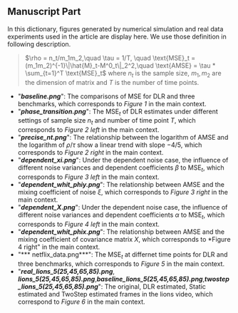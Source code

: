 ## Manuscript Part

In this dictionary, figures generated by numerical simulation and real data experiments used in the article are display here. We use those definition in following description.
> $\rho = n_t/m_1m_2,\quad \tau = 1/T, \quad \text{MSE}_t = (m_1m_2)^{-1}\|\hat{M}_t-M^0_t\|_2^2,\quad \text{AMSE} = \tau * \sum_{t=1}^T \text{MSE}_t$
where $n_t$ is the sample size, $m_1,m_2$ are the dimension of matrix and $T$ is the number of time points.

- "***baseline.png***": The comparisons of MSE for DLR and three benchmarks, which corresponds to *Figure 1* in the main context.
- "***phase_transition.png***": The $\text{MSE}_t$ of DLR estimates under different settings of sample size $n_t$ and number of time point $T$, which corresponds to *Figure 2 left* in the main context.
- "***precise_nt.png***": The relationship between the logarithm of $\text{AMSE}$ and the logarithm of $\rho/\tau$ show a linear trend with slope $-4/5$, which corresponds to *Figure 2 right* in the main context.
- "***dependent_xi.png***": Under the dependent noise case, the influence of different noise variances and dependent coefficients $\beta$ to $\text{MSE}_t$, which corresponds to *Figure 3 left* in the main context.
- "***dependent_whit_phiy.png***": The relationship between $\text{AMSE}$ and the mixing coefficient of noise $\xi$, which corresponds to *Figure 3 right* in the main context.
- "***dependent_X.png***": Under the dependent noise case, the influence of different noise variances and dependent coefficients $\alpha$ to $\text{MSE}_t$, which corresponds to *Figure 4 left* in the main context.
- "***dependent_whit_phix.png***": The relationship between $\text{AMSE}$ and the mixing coefficient of covariance matrix $X$, which corresponds to *Figure 4 right" in the main context.
- "*** netflix_data.png***": The $\text{MSE}_t$ at differnet time points for DLR and three benchmarks, which corresponds to *Figure 5* in the main context.
- "***real_lions_5(25,45,65,85).png***, ***lions_5(25,45,65,85).png***,***baseline_lions_5(25,45,65,85).png***,***twostep_lions_5(25,45,65,85).png***": The original, DLR estimated, Static estimated and TwoStep estimated frames in the lions video, which correspond to *Figure 6* in the main context.
